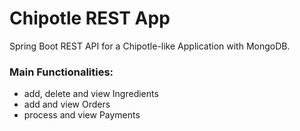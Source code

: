 # Chipotle REST App

Spring Boot REST API for a Chipotle-like Application with MongoDB.

### Main Functionalities:
 - add, delete and view Ingredients
 - add and view Orders
 - process and view Payments